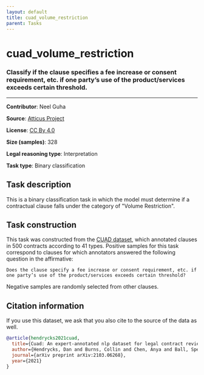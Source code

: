 ```yaml
---
layout: default
title: cuad_volume_restriction
parent: Tasks
---
```

# cuad_volume_restriction

### Classify if the clause specifies a fee increase or consent requirement, etc. if one party’s use of the product/services exceeds certain threshold.
---

**Contributor**: Neel Guha 

**Source**: [Atticus Project](https://www.atticusprojectai.org/cuad>)

**License**: [CC By 4.0](https://creativecommons.org/licenses/by/4.0/)

**Size (samples)**: 328

**Legal reasoning type**: Interpretation

**Task type**: Binary classification

## Task description

This is a binary classification task in which the model must determine if a contractual clause falls under the category of "Volume Restriction".

## Task construction

This task was constructed from the [CUAD dataset](https://www.atticusprojectai.org/cuad), which annotated clauses in 500 contracts according to 41 types. Positive samples for this task correspond to clauses for which annotators answered the following question in the affirmative:

```text
Does the clause specify a fee increase or consent requirement, etc. if one party’s use of the product/services exceeds certain threshold?
```

Negative samples are randomly selected from other clauses.

## Citation information
If you use this dataset, we ask that you also cite to the source of the data as well.

```bib
@article{hendrycks2021cuad,
  title={Cuad: An expert-annotated nlp dataset for legal contract review},
  author={Hendrycks, Dan and Burns, Collin and Chen, Anya and Ball, Spencer},
  journal={arXiv preprint arXiv:2103.06268},
  year={2021}
}
```


